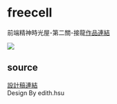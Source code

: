 # freecell
前端精神時光屋-第二關-接龍[作品連結](https://nono1526.github.io/FreeCell/)

![](https://i.imgur.com/CsTfCIn.png)

## source
[設計稿連結](https://z7x2c0v0b8.github.io/the_f2e_2nd/freecell.html)  
Design By edith.hsu



